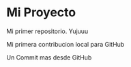 ﻿# Mi Proyecto

Mi primer repositorio. Yujuuu

Mi primera contribucion local para GitHub


Un Commit mas desde GitHub
